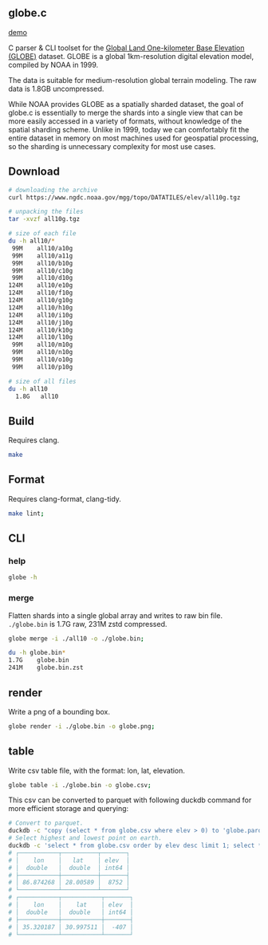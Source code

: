 globe.c
---

[demo](https://morganherlocker.github.io/globe.c/)

C parser & CLI toolset for the [Global Land One-kilometer Base Elevation (GLOBE)](https://www.ngdc.noaa.gov/mgg/topo/report/globedocumentationmanual.pdf) dataset. GLOBE is a global 1km-resolution digital elevation model, compiled by NOAA in 1999.

The data is suitable for medium-resolution global terrain modeling. The raw data is 1.8GB uncompressed.

While NOAA provides GLOBE as a spatially sharded dataset, the goal of globe.c is essentially to merge the shards into a single view that can be more easily accessed in a variety of formats, without knowledge of the spatial sharding scheme. Unlike in 1999, today we can comfortably fit the entire dataset in memory on most machines used for geospatial processing, so the sharding is unnecessary complexity for most use cases.

## Download

```sh
# downloading the archive
curl https://www.ngdc.noaa.gov/mgg/topo/DATATILES/elev/all10g.tgz

# unpacking the files
tar -xvzf all10g.tgz

# size of each file
du -h all10/*
 99M    all10/a10g
 99M    all10/a11g
 99M    all10/b10g
 99M    all10/c10g
 99M    all10/d10g
124M    all10/e10g
124M    all10/f10g
124M    all10/g10g
124M    all10/h10g
124M    all10/i10g
124M    all10/j10g
124M    all10/k10g
124M    all10/l10g
 99M    all10/m10g
 99M    all10/n10g
 99M    all10/o10g
 99M    all10/p10g

# size of all files
du -h all10
  1.8G   all10
```

## Build

Requires clang.

```sh
make
```

## Format

Requires clang-format, clang-tidy.

```sh
make lint;
```

## CLI

### help

```sh
globe -h
```

### merge

Flatten shards into a single global array and writes to raw bin file. `./globe.bin` is 1.7G raw, 231M zstd compressed.

```sh
globe merge -i ./all10 -o ./globe.bin;

du -h globe.bin*
1.7G    globe.bin
241M    globe.bin.zst
```

## render

Write a png of a bounding box.

```sh
globe render -i ./globe.bin -o globe.png;
```

## table

Write csv table file, with the format: lon, lat, elevation.

```sh
globe table -i ./globe.bin -o globe.csv;
```

This csv can be converted to parquet with following duckdb command for more efficient storage and querying:

```sh
# Convert to parquet.
duckdb -c "copy (select * from globe.csv where elev > 0) to 'globe.parquet' (FORMAT PARQUET, COMPRESSION ZSTD, ROW_GROUP_SIZE 100_000)"
# Select highest and lowest point on earth.
duckdb -c 'select * from globe.csv order by elev desc limit 1; select * from globe.csv order by elev asc limit 1;'
# ┌───────────┬──────────┬───────┐
# │    lon    │   lat    │ elev  │
# │  double   │  double  │ int64 │
# ├───────────┼──────────┼───────┤
# │ 86.874268 │ 28.00589 │  8752 │
# └───────────┴──────────┴───────┘
# ┌───────────┬───────────┬───────┐
# │    lon    │    lat    │ elev  │
# │  double   │  double   │ int64 │
# ├───────────┼───────────┼───────┤
# │ 35.320187 │ 30.997511 │  -407 │
# └───────────┴───────────┴───────┘
```